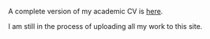A complete version of my academic CV is [here](docs/S_Marilina_2021_resume.pdf).

I am still in the process of uploading all my work to this site.
